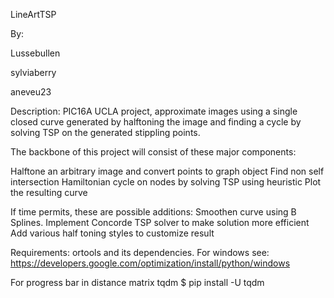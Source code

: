 LineArtTSP

By:

Lussebullen

sylviaberry

aneveu23

Description:
PIC16A UCLA project, approximate images using a single closed curve generated by halftoning the image and finding a cycle by solving TSP on the generated stippling points.

The backbone of this project will consist of these major components:

Halftone an arbitrary image and convert points to graph object
Find non self intersection Hamiltonian cycle on nodes by solving TSP using heuristic
Plot the resulting curve

If time permits, these are possible additions:
Smoothen curve using B Splines. 
Implement Concorde TSP solver to make solution more efficient
Add various half toning styles to customize result


Requirements:
ortools and its dependencies.
For windows see:
https://developers.google.com/optimization/install/python/windows

For progress bar in distance matrix tqdm
$ pip install -U tqdm
